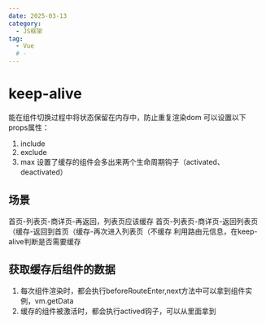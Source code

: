 ```yaml
---
date: 2025-03-13
category:
  - JS框架
tag:
  - Vue
  # - 
---
```


# keep-alive
能在组件切换过程中将状态保留在内存中，防止重复渲染dom
可以设置以下props属性：
1. include
2. exclude
3. max
设置了缓存的组件会多出来两个生命周期钩子（activated、deactivated）

## 场景
首页-列表页-商详页-再返回，列表页应该缓存
首页-列表页-商详页-返回列表页（缓存-返回到首页（缓存-再次进入列表页（不缓存
利用路由元信息，在keep-alive判断是否需要缓存

## 获取缓存后组件的数据
1. 每次组件渲染时，都会执行beforeRouteEnter,next方法中可以拿到组件实例，vm.getData
2. 缓存的组件被激活时，都会执行actived钩子，可以从里面拿到